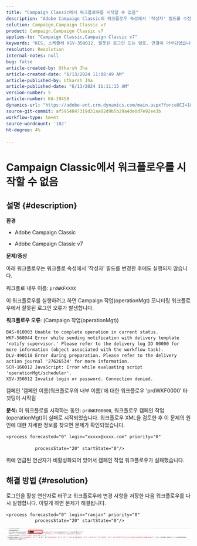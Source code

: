```yaml
---
title: "Campaign Classic에서 워크플로우를 시작할 수 없음"
description: "Adobe Campaign Classic의 워크플로우 속성에서 '작성자' 필드를 수정하는 방법을 알아봅니다."
solution: Campaign,Campaign Classic v7
product: Campaign,Campaign Classic v7
applies-to: "Campaign Classic,Campaign Classic v7"
keywords: "KCS, 스케줄러 XSV-350012, 잘못된 로그인 또는 암호. 연결이 거부되었습니다."
resolution: Resolution
internal-notes: null
bug: false
article-created-by: Utkarsh Jha
article-created-date: "6/13/2024 11:08:49 AM"
article-published-by: Utkarsh Jha
article-published-date: "6/13/2024 11:11:15 AM"
version-number: 5
article-number: KA-19458
dynamics-url: "https://adobe-ent.crm.dynamics.com/main.aspx?forceUCI=1&pagetype=entityrecord&etn=knowledgearticle&id=29891f4e-7529-ef11-840a-00224808decd"
source-git-commit: af5954847319d31aa02d9b5b29a4de0d7e92ee3b
workflow-type: tm+mt
source-wordcount: '182'
ht-degree: 4%

---
```


# Campaign Classic에서 워크플로우를 시작할 수 없음

## 설명 {#description}


<b>환경</b>

- Adobe Campaign Classic

- Adobe Campaign Classic v7

<b>문제/증상</b>

아래 워크플로우는 워크플로 속성에서 &#39;작성자&#39; 필드를 변경한 후에도 실행되지 않습니다.

워크플로 내부 이름: ``prdWKFXXXX``

이 워크플로우를 실행하려고 하면 Campaign 작업(operationMgt) 모니터링 워크플로우에서 잘못된 로그인 오류가 발생합니다.

<b>워크플로우 오류</b>: (Campaign 작업(operationMgt))




```
BAS-010003 Unable to complete operation in current status.
WKF-560044 Error while sending notification with delivery template 'notify supervisor.' Please refer to the delivery log ID 00000 for more information (object associated with the workflow task).
DLV-490118 Error during preparation. Please refer to the delivery action journal '27626534' for more information.
SCR-160012 JavaScript: Error while evaluating script 'operationMgt/scheduler'.
XSV-350012 Invalid login or password. Connection denied.
```




캠페인 &#39;캠페인 이름(워크플로우의 내부 이름)&#39;에 대한 워크플로우 &#39;prdWKF0000&#39; 타겟팅이 시작됨

<b>분석: </b>
이 워크플로를 시작하는 동안: `prdWKF00000`, 워크플로우 캠페인 작업(operationMgt)이 실패로 시작되었습니다. 워크플로우 XML을 검토한 후 이 문제의 원인에 대한 자세한 정보를 찾으면 문제가 확인되었습니다.




```
<process forecasted="0" login="xxxxx@xxxx.com" priority="0"

           processState="20" startState="0"/>
```




위에 언급된 연산자가 비활성화되어 있어서 캠페인 작업 워크플로우가 실패했습니다.


## 해결 방법 {#resolution}


로그인을 활성 연산자로 바꾸고 워크플로우에 변경 사항을 저장한 다음 워크플로우를 다시 실행합니다. 이렇게 하면 문제가 해결됩니다.




```
<process forecasted="0" login="ranjan" priority="0"
           processState="20" startState="0"/>
```






![](assets/852729f9-68d0-ec11-a7b5-0022480a8e40.png)
